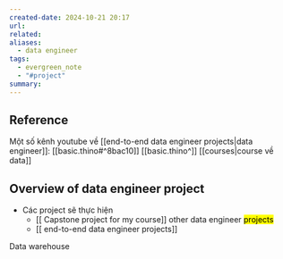 ```yaml
---
created-date: 2024-10-21 20:17
url: 
related: 
aliases:
  - data engineer
tags:
  - evergreen_note
  - "#project"
summary:
---
```

## Reference 
Một số kênh youtube về [[end-to-end data engineer projects|data engineer]]:
[[basic.thino#^8bac10]] 
[[basic.thino^]]
[[courses|course về data]]

## Overview of data engineer  project
- Các project sẽ thực hiện 
	- [[ Capstone project for my course]]
		 other data engineer <mark class="hltr-green">projects </mark>
	- [[ end-to-end data engineer projects]] 


Data warehouse 


